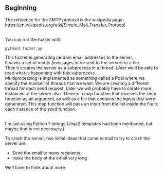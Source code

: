 ## Beginning


The reference for the SMTP protocol is the wikipedia page:<br />
https://en.wikipedia.org/wiki/Simple_Mail_Transfer_Protocol <br/>
<br/>

You can run the fuzzer with:
```
python3 fuzzer.py
```

This fuzzer is generating random email addresses to the server.<br/>
It saves a set of inputs (messages to be sent to the server) to a file.<br/>
Then it creates the server as a subprocess in a thread. LAter we'll be able to read what is happening with this subprocess.<br />
Multiprocessing is implemented as something called a Pool where we specify the 
number of threads that we want. We are creating a different thread for each 
send request. Later we will probably have to create more instances of the server also. There is a map function that receives the send function as an argument, as well as a file that contains the inputs that were generated.
This map function will pass an input from the list inside the file to each instance of the send function.<br/> <br />

I'm just using Python f-strings (Jinja2 templates had been mentioned, but maybe that is not necessary.)<br/>



To crash the server, two initial ideas that come to mail to try to crash the server are:<br/>
- Send the email to many recipients<br/>
- make the body of the email very long<br/>

We'l have to think about more.<br/>
